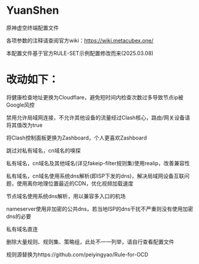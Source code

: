 # YuanShen
原神虚空终端配置文件

各项参数的注释请查阅官方wiki：https://wiki.metacubex.one/

本配置文件基于官方RULE-SET示例配置修改而来(2025.03.08)

# 改动如下：

将健康检查地址更换为Cloudflare，避免短时间内检查次数过多导致节点ip被Google风控

禁用允许局域网连接，不允许其他设备的流量经过Clash核心，路由/网关设备请将其值改为true

将Clash控制面板更换为Zashboard，个人更喜欢Zashboard

跳过对私有域名，cn域名的嗅探

私有域名，cn域名及其他域名(详见fakeip-filter规则集)使用realip，改善兼容性

私有域名，cn域名使用系统dns解析(即ISP下发的dns)，解决局域网设备互联问题，使用离你地理位置最近的CDN，优化视频加载速度

节点域名使用系统dns解析，用以兼容多入口的机场

nameserver使用非加密的公共dns，若当地ISP的dns干扰不严重则没有使用加密dns的必要

私有域名直连

删除大量规则、规则集、策略组，此处不一一列举，请自行查看配置文件

规则源替换为https://github.com/peiyingyao/Rule-for-OCD
